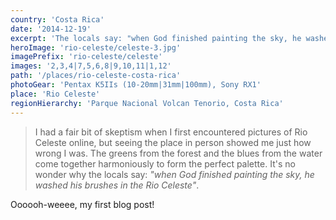 ```yaml
---
country: 'Costa Rica'
date: '2014-12-19'
excerpt: 'The locals say: "when God finished painting the sky, he washed his brushes in the Rio Celeste".'
heroImage: 'rio-celeste/celeste-3.jpg'
imagePrefix: 'rio-celeste/celeste'
images: '2,3,4|7,5,6,8|9,10,11|1,12'
path: '/places/rio-celeste-costa-rica'
photoGear: 'Pentax K5IIs (10-20mm|31mm|100mm), Sony RX1'
place: 'Rio Celeste'
regionHierarchy: 'Parque Nacional Volcan Tenorio, Costa Rica'
---
```


> I had a fair bit of skeptism when I first encountered pictures of Rio Celeste online, but seeing the place in person showed me just how wrong I was. The greens from the forest and the blues from the water come together harmoniously to form the perfect palette. It's no wonder why the locals say: _"when God finished painting the sky, he washed his brushes in the Rio Celeste"_.

Oooooh-weeee, my first blog post!
